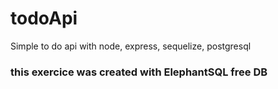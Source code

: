 # todoApi
Simple to do api with node, express, sequelize, postgresql

### this exercice was created with ElephantSQL free DB 
